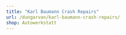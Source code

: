 ```yaml
---
title: "Karl Baumann Crash Repairs"
url: /dungarvan/karl-baumann-crash-repairs/
shop: Autowerkstatt
---
```


